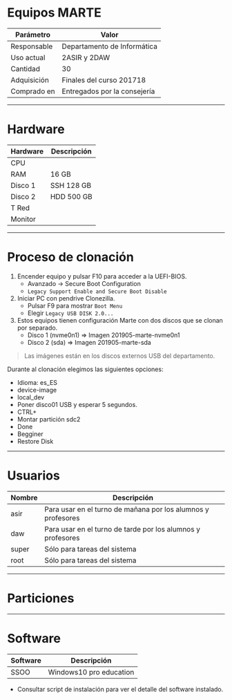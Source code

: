
# Equipos MARTE


| Parámetro | Valor |
| --------- | ----- |
| Responsable | Departamento de Informática |
| Uso actual  | 2ASIR y 2DAW |
| Cantidad    | 30 |
| Adquisición | Finales del curso 201718 |
| Comprado en | Entregados por la consejería |

---

# Hardware

| Hardware | Descripción |
| -------- | -------------- |
| CPU      |
| RAM      | 16 GB |
| Disco 1  | SSH 128 GB |
| Disco 2  | HDD 500 GB |
| T Red    | |
| Monitor  | |

---

# Proceso de clonación

1. Encender equipo y pulsar F10 para acceder a la UEFI-BIOS.
    * Avanzado -> Secure Boot Configuration
    * `Legacy Support Enable and Secure Boot Disable`
1. Iniciar PC con pendrive Clonezilla.
    * Pulsar F9 para mostrar `Boot Menu`
    * Elegir `Legacy USB DISK 2.0...`
1. Estos equipos tienen configuración Marte con dos discos que se clonan por separado.
    * Disco 1 (nvme0n1) => Imagen 201905-marte-nvme0n1
    * Disco 2 (sda) => Imagen 201905-marte-sda

> Las imágenes están en los discos externos USB del departamento.

Durante al clonación elegimos las siguientes opciones:
* Idioma: es_ES
* device-image
* local_dev
* Poner disco01 USB y esperar 5 segundos.
* CTRL+
* Montar partición sdc2
* Done
* Begginer
* Restore Disk

---

# Usuarios

| Nombre   | Descripción |
| -------- | ----------- |
| asir     | Para usar en el turno de mañana por los alumnos y profesores |
| daw      | Para usar en el turno de tarde por los alumnos y profesores |
| super    | Sólo para tareas del sistema |
| root     | Sólo para tareas del sistema |

---

# Particiones


---

# Software

| Software | Descripción |
| -------- | ----------- |
| SSOO     | Windows10 pro education |

* Consultar script de instalación para ver el detalle del software instalado.

